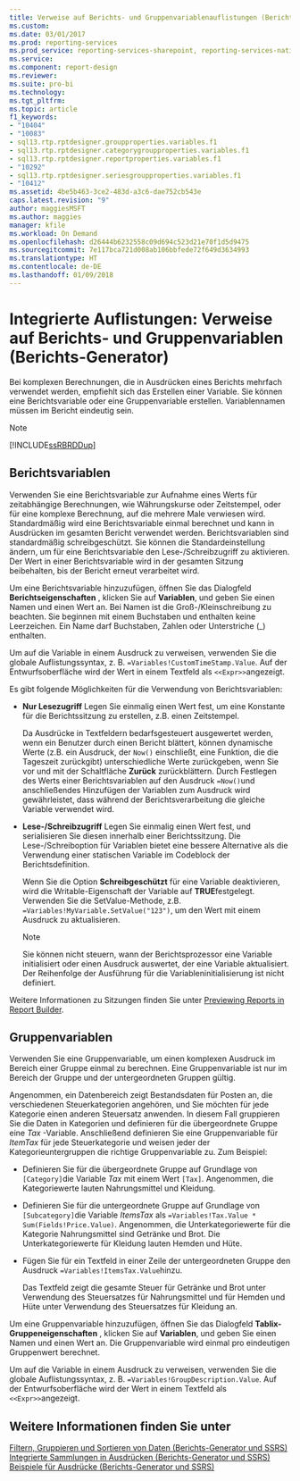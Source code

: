 ```yaml
---
title: Verweise auf Berichts- und Gruppenvariablenauflistungen (Berichts-Generator und SSRS) | Microsoft-Dokumentation
ms.custom: 
ms.date: 03/01/2017
ms.prod: reporting-services
ms.prod_service: reporting-services-sharepoint, reporting-services-native
ms.service: 
ms.component: report-design
ms.reviewer: 
ms.suite: pro-bi
ms.technology: 
ms.tgt_pltfrm: 
ms.topic: article
f1_keywords:
- "10404"
- "10083"
- sql13.rtp.rptdesigner.groupproperties.variables.f1
- sql13.rtp.rptdesigner.categorygroupproperties.variables.f1
- sql13.rtp.rptdesigner.reportproperties.variables.f1
- "10292"
- sql13.rtp.rptdesigner.seriesgroupproperties.variables.f1
- "10412"
ms.assetid: 4be5b463-3ce2-483d-a3c6-dae752cb543e
caps.latest.revision: "9"
author: maggiesMSFT
ms.author: maggies
manager: kfile
ms.workload: On Demand
ms.openlocfilehash: d26444b6232558c09d694c523d21e70f1d5d9475
ms.sourcegitcommit: 7e117bca721d008ab106bbfede72f649d3634993
ms.translationtype: HT
ms.contentlocale: de-DE
ms.lasthandoff: 01/09/2018
---
```

# <a name="built-in-collections---report-and-group-variables-references-report-builder"></a>Integrierte Auflistungen: Verweise auf Berichts- und Gruppenvariablen (Berichts-Generator)
  Bei komplexen Berechnungen, die in Ausdrücken eines Berichts mehrfach verwendet werden, empfiehlt sich das Erstellen einer Variable. Sie können eine Berichtsvariable oder eine Gruppenvariable erstellen. Variablennamen müssen im Bericht eindeutig sein.  
  
> [!NOTE]  
>  [!INCLUDE[ssRBRDDup](../../includes/ssrbrddup-md.md)]  
  
## <a name="report-variables"></a>Berichtsvariablen  
 Verwenden Sie eine Berichtsvariable zur Aufnahme eines Werts für zeitabhängige Berechnungen, wie Währungskurse oder Zeitstempel, oder für eine komplexe Berechnung, auf die mehrere Male verwiesen wird. Standardmäßig wird eine Berichtsvariable einmal berechnet und kann in Ausdrücken im gesamten Bericht verwendet werden. Berichtsvariablen sind standardmäßig schreibgeschützt. Sie können die Standardeinstellung ändern, um für eine Berichtsvariable den Lese-/Schreibzugriff zu aktivieren. Der Wert in einer Berichtsvariable wird in der gesamten Sitzung beibehalten, bis der Bericht erneut verarbeitet wird.  
  
 Um eine Berichtsvariable hinzuzufügen, öffnen Sie das Dialogfeld **Berichtseigenschaften** , klicken Sie auf **Variablen**, und geben Sie einen Namen und einen Wert an. Bei Namen ist die Groß-/Kleinschreibung zu beachten. Sie beginnen mit einem Buchstaben und enthalten keine Leerzeichen. Ein Name darf Buchstaben, Zahlen oder Unterstriche (_) enthalten.  
  
 Um auf die Variable in einem Ausdruck zu verweisen, verwenden Sie die globale Auflistungssyntax, z. B. `=Variables!CustomTimeStamp.Value`. Auf der Entwurfsoberfläche wird der Wert in einem Textfeld als `<<Expr>>`angezeigt.  
  
 Es gibt folgende Möglichkeiten für die Verwendung von Berichtsvariablen:  
  
-   **Nur Lesezugriff** Legen Sie einmalig einen Wert fest, um eine Konstante für die Berichtssitzung zu erstellen, z.B. einen Zeitstempel.  
  
     Da Ausdrücke in Textfeldern bedarfsgesteuert ausgewertet werden, wenn ein Benutzer durch einen Bericht blättert, können dynamische Werte (z.B. ein Ausdruck, der `Now()` einschließt, eine Funktion, die die Tageszeit zurückgibt) unterschiedliche Werte zurückgeben, wenn Sie vor und mit der Schaltfläche **Zurück** zurückblättern. Durch Festlegen des Werts einer Berichtsvariablen auf den Ausdruck `=Now()`und anschließendes Hinzufügen der Variablen zum Ausdruck wird gewährleistet, dass während der Berichtsverarbeitung die gleiche Variable verwendet wird.  
  
-   **Lese-/Schreibzugriff** Legen Sie einmalig einen Wert fest, und serialisieren Sie diesen innerhalb einer Berichtssitzung. Die Lese-/Schreiboption für Variablen bietet eine bessere Alternative als die Verwendung einer statischen Variable im Codeblock der Berichtsdefinition.  
  
     Wenn Sie die Option **Schreibgeschützt** für eine Variable deaktivieren, wird die Writable-Eigenschaft der Variable auf **TRUE**festgelegt. Verwenden Sie die SetValue-Methode, z.B. `=Variables!MyVariable.SetValue("123")`, um den Wert mit einem Ausdruck zu aktualisieren.  
  
    > [!NOTE]  
    >  Sie können nicht steuern, wann der Berichtsprozessor eine Variable initialisiert oder einen Ausdruck auswertet, der eine Variable aktualisiert. Der Reihenfolge der Ausführung für die Variableninitialisierung ist nicht definiert.  
  
 Weitere Informationen zu Sitzungen finden Sie unter [Previewing Reports in Report Builder](../../reporting-services/report-builder/previewing-reports-in-report-builder.md).  
  
## <a name="group-variables"></a>Gruppenvariablen  
 Verwenden Sie eine Gruppenvariable, um einen komplexen Ausdruck im Bereich einer Gruppe einmal zu berechnen. Eine Gruppenvariable ist nur im Bereich der Gruppe und der untergeordneten Gruppen gültig.  
  
 Angenommen, ein Datenbereich zeigt Bestandsdaten für Posten an, die verschiedenen Steuerkategorien angehören, und Sie möchten für jede Kategorie einen anderen Steuersatz anwenden. In diesem Fall gruppieren Sie die Daten in Kategorien und definieren für die übergeordnete Gruppe eine *Tax* -Variable. Anschließend definieren Sie eine Gruppenvariable für *ItemTax* für jede Steuerkategorie und weisen jeder der Kategorieuntergruppen die richtige Gruppenvariable zu. Zum Beispiel:  
  
-   Definieren Sie für die übergeordnete Gruppe auf Grundlage von `[Category]`die Variable *Tax* mit einem Wert `[Tax]`. Angenommen, die Kategoriewerte lauten Nahrungsmittel und Kleidung.  
  
-   Definieren Sie für die untergeordnete Gruppe auf Grundlage von `[Subcategory]`die Variable *ItemsTax* als `=Variables!Tax.Value * Sum(Fields!Price.Value)`. Angenommen, die Unterkategoriewerte für die Kategorie Nahrungsmittel sind Getränke und Brot. Die Unterkategoriewerte für Kleidung lauten Hemden und Hüte.  
  
-   Fügen Sie für ein Textfeld in einer Zeile der untergeordneten Gruppe den Ausdruck `=Variables!ItemsTax.Value`hinzu.  
  
     Das Textfeld zeigt die gesamte Steuer für Getränke und Brot unter Verwendung des Steuersatzes für Nahrungsmittel und für Hemden und Hüte unter Verwendung des Steuersatzes für Kleidung an.  
  
 Um eine Gruppenvariable hinzuzufügen, öffnen Sie das Dialogfeld **Tablix-Gruppeneigenschaften** , klicken Sie auf **Variablen**, und geben Sie einen Namen und einen Wert an. Die Gruppenvariable wird einmal pro eindeutigen Gruppenwert berechnet.  
  
 Um auf die Variable in einem Ausdruck zu verweisen, verwenden Sie die globale Auflistungssyntax, z. B. `=Variables!GroupDescription.Value`. Auf der Entwurfsoberfläche wird der Wert in einem Textfeld als `<<Expr>>`angezeigt.  
  
## <a name="see-also"></a>Weitere Informationen finden Sie unter  
 [Filtern, Gruppieren und Sortieren von Daten &#40;Berichts-Generator und SSRS&#41;](../../reporting-services/report-design/filter-group-and-sort-data-report-builder-and-ssrs.md)   
 [Integrierte Sammlungen in Ausdrücken &#40;Berichts-Generator und SSRS&#41;](../../reporting-services/report-design/built-in-collections-in-expressions-report-builder.md)   
 [Beispiele für Ausdrücke &#40;Berichts-Generator und SSRS&#41;](../../reporting-services/report-design/expression-examples-report-builder-and-ssrs.md)  
  
  
